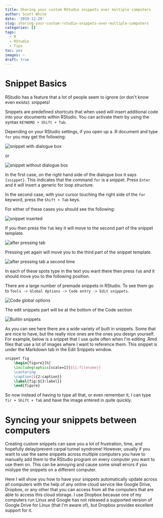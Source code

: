 ```yaml
---
title: Sharing your custom RStudio snippets over multiple computers
author: Scott White
date: '2019-12-29'
slug: sharing-your-custom-rstudio-snippets-over-multiple-computers
categories: []
tags:
  - R
  - RStudio
  - Tips
toc: yes
images: ~
draft: true
---
```


# Snippet Basics

RStudio has a feature that a lot of people seem to ignore (or don't know even exists): snippets!

Snippets are predefined shortcuts that when used will insert additional code into your documents within RStudio. You can activate them by using the syntax `KEYWORD + Shift + Tab`.

Depending on your RStudio settings, if you open up a .R document and type `for` you may get the following:

![snippet with dialogue box](/posts/2019-12-29-sharing-your-custom-rstudio-snippets-over-multiple-computers_files/snippet_dialogue.jpg)

or

![snippet without dialogue box](/posts/2019-12-29-sharing-your-custom-rstudio-snippets-over-multiple-computers_files/snippet_no_dialogue.jpg)

In the first case, on the right hand side of the dialogue box it says `{snippet}`. This indicates that the command `for` is a snippet. Press `Enter` and it will insert a generic for loop structure.

In the second case, with your cursor touching the right side of the `for` keyword, press the `Shift + Tab` keys.

For either of these cases you should see the following:

![snippet inserted](/posts/2019-12-29-sharing-your-custom-rstudio-snippets-over-multiple-computers_files/for_insert1.jpg)

If you then press the `Tab` key it will move to the second part of the snippet template.

![after pressing tab](/posts/2019-12-29-sharing-your-custom-rstudio-snippets-over-multiple-computers_files/for_insert2.jpg)

Pressing yet again will move you to the third part of the snippet template.

![after pressing tab a second time](/posts/2019-12-29-sharing-your-custom-rstudio-snippets-over-multiple-computers_files/for_insert3.jpg)


In each of these spots type in the text you want there then press `Tab` and it should move you to the following position.


There are a large number of premade snippets in RStudio. To see them go to `Tools -> Global Options -> Code entry -> Edit snippets`.

![Code global options](/posts/2019-12-29-sharing-your-custom-rstudio-snippets-over-multiple-computers_files/global_options_code.jpg)

The edit snippets part will be at the bottom of the Code section

![Builtin snippets](/posts/2019-12-29-sharing-your-custom-rstudio-snippets-over-multiple-computers_files/global_options_snippets.jpg)

As you can see here there are a wide variety of built in snippets. Some that are nice to have, but the really nice ones are the ones you design yourself. For example, below is a snippet that I use quite often when I'm editing .Rmd files that use a lot of images where I want to reference them. This snippet is under the Markdown tab in the Edit Snippets window.

```latex
snippet fig
	\begin{figure}[h]
	\includegraphics[scale=1]{${1:filename}}
	\centering
	\caption{${2:caption}}
	\label{fig:${3:label}}
	\end{figure}
```

So now instead of having to type all that, or even remember it, I can type `fir + Shift + Tab` and have the image entered in quite quickly.



# Syncing your snippets between computers

Creating custom snippets can save you a lot of frustration, time, and hopefully delay/prevent carpal tunnel syndrome! However, usually if you want to use the same snippets across multiple computers you have to manually add them to the RStudio program on every computer you want to use them on. This can be annoying and cause some small errors if you mistype the snippets on a different computer.

Here I will show you how to have your snippets automatically update across all computers with the help of any online cloud service like Google Drive, Dropbox, or any other that you can access from all the computers that are able to access this cloud storage. I use Dropbox because one of my computers run Linux and Google has not released a supported version of Google Drive for Linux (that I'm aware of), but Dropbox provides excellent support for it.